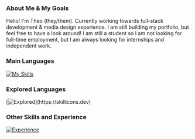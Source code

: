 ### About Me & My Goals
Hello! I'm Theo (they/them). Currently working towards full-stack development & media design experience. I am still building my portfolio, but feel free to have a look around! I am still a student so I am not looking for full-time employment, but I am always looking for internships and independent work.

### Main Languages
[![My Skills](https://skillicons.dev/icons?i=js,html,css,java)](https://skillicons.dev)

### Explored Languages
[![Explored](https://skillicons.dev/icons?i=nodejs,cpp,py,)](https://skillicons.dev)

### Other Skills and Experience
[![Experience](https://skillicons.dev/icons?i=arduino,au,ps,pr,visualstudio,vscode)](https://skillicons.dev)


